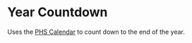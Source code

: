 # Year Countdown

Uses the [PHS Calendar](https://calendar.google.com/calendar/ical/psdr3.org_auvngjhbljjajucngr199vdrbs%40group.calendar.google.com/public/basic.ics) to count down to the end of the year.
